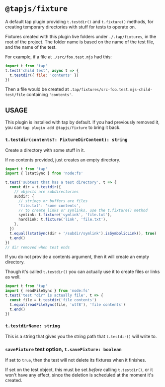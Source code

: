 # `@tapjs/fixture`

A default tap plugin providing `t.testdir()` and `t.fixture()`
methods, for creating temporary directories with stuff for tests
to operate on.

Fixtures created with this plugin live folders under
`./.tap/fixtures`, in the root of the project. The folder name is
based on the name of the test file, and the name of the test.

For example, if a file at `./src/foo.test.mjs` had this:

```js
import t from 'tap'
t.test('child test', async t => {
  t.testdir({ file: 'contents' })
})
```

Then a file would be created at
`.tap/fixtures/src-foo.test.mjs-child-test/file` containing
`'contents'`.

## USAGE

This plugin is installed with tap by default. If you had
previously removed it, you can `tap plugin add @tapjs/fixture` to
bring it back.

### `t.testdir(contents?: FixtureDirContent): string`

Create a directory with some stuff in it.

If no contents provided, just creates an empty directory.

```ts
import t from 'tap'
import { lstatSync } from 'node:fs'

t.test('subtest that has a test directory', t => {
  const dir = t.testdir({
    // objects are subdirectories
    subdir: {
      // strings or buffers are files
      'file.txt': 'some contents',
      // to create links or symlinks, use the t.fixture() method
      symlink: t.fixture('symlink', 'file.txt'),
      hardlink: t.fixture('link', 'file.txt'),
    },
  })
  t.equal(lstatSync(dir + '/subdir/symlink').isSymbolicLink(), true)
  t.end()
})
// dir removed when test ends
```

If you do not provide a contents argument, then it will create an
empty directory.

Though it's called `t.testdir()` you can actually use it to
create files or links as well.

```ts
import t from 'tap'
import { readFileSync } from 'node:fs'
t.test('test "dir" is actually file', t => {
  const file = t.testdir('file contents')
  t.equal(readFileSync(file, 'utf8'), 'file contents')
  t.end()
})
```

### `t.testdirName: string`

This is a string that gives you the string path that
`t.testdir()` will write to.

### `saveFixture` test option, `t.saveFixture: boolean`

If set to `true`, then the test will not delete its fixtures when
it finishes.

If set on the test object, this must be set _before_ calling
`t.testdir()`, or it won't have any effect, since the deletion is
scheduled at the moment it's created.
